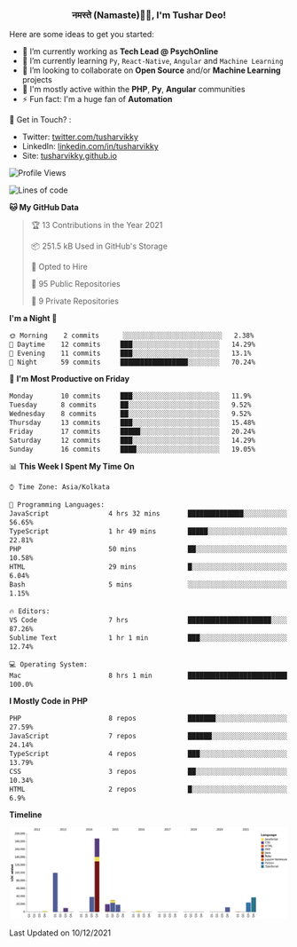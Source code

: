 <h3 align="center">नमस्ते (Namaste)🙏🏻, I'm Tushar Deo!</h3>

Here are some ideas to get you started:

- 🔭 I’m currently working as **Tech Lead @ PsychOnline**
- 🌱 I’m currently learning `Py`, `React-Native`, `Angular` and `Machine Learning`
- 👯 I’m looking to collaborate on **Open Source** and/or **Machine Learning** projects
- 💬 I'm mostly active within the **PHP**, **Py**, **Angular** communities
- ⚡ Fun fact: I'm a huge fan of **Automation**

📣 Get in Touch? :
- Twitter: [twitter.com/tusharvikky](https://twitter.com/tusharvikky)
- LinkedIn: [linkedin.com/in/tusharvikky](https://www.linkedin.com/in/tusharvikky/)
- Site: [tusharvikky.github.io](https://tusharvikky.github.io/)

<!--START_SECTION:waka-->
![Profile Views](http://img.shields.io/badge/Profile%20Views-2-blue)

![Lines of code](https://img.shields.io/badge/From%20Hello%20World%20I%27ve%20Written-480%20Thousand%20lines%20of%20code-blue)

**🐱 My GitHub Data** 

> 🏆 13 Contributions in the Year 2021
 > 
> 📦 251.5 kB Used in GitHub's Storage 
 > 
> 💼 Opted to Hire
 > 
> 📜 95 Public Repositories 
 > 
> 🔑 9 Private Repositories  
 > 
**I'm a Night 🦉** 

```text
🌞 Morning    2 commits      ░░░░░░░░░░░░░░░░░░░░░░░░░   2.38% 
🌆 Daytime    12 commits     ███░░░░░░░░░░░░░░░░░░░░░░   14.29% 
🌃 Evening    11 commits     ███░░░░░░░░░░░░░░░░░░░░░░   13.1% 
🌙 Night      59 commits     █████████████████░░░░░░░░   70.24%

```
📅 **I'm Most Productive on Friday** 

```text
Monday       10 commits     ███░░░░░░░░░░░░░░░░░░░░░░   11.9% 
Tuesday      8 commits      ██░░░░░░░░░░░░░░░░░░░░░░░   9.52% 
Wednesday    8 commits      ██░░░░░░░░░░░░░░░░░░░░░░░   9.52% 
Thursday     13 commits     ███░░░░░░░░░░░░░░░░░░░░░░   15.48% 
Friday       17 commits     █████░░░░░░░░░░░░░░░░░░░░   20.24% 
Saturday     12 commits     ███░░░░░░░░░░░░░░░░░░░░░░   14.29% 
Sunday       16 commits     ████░░░░░░░░░░░░░░░░░░░░░   19.05%

```


📊 **This Week I Spent My Time On** 

```text
⌚︎ Time Zone: Asia/Kolkata

💬 Programming Languages: 
JavaScript               4 hrs 32 mins       ██████████████░░░░░░░░░░░   56.65% 
TypeScript               1 hr 49 mins        █████░░░░░░░░░░░░░░░░░░░░   22.81% 
PHP                      50 mins             ██░░░░░░░░░░░░░░░░░░░░░░░   10.58% 
HTML                     29 mins             █░░░░░░░░░░░░░░░░░░░░░░░░   6.04% 
Bash                     5 mins              ░░░░░░░░░░░░░░░░░░░░░░░░░   1.15%

🔥 Editors: 
VS Code                  7 hrs               █████████████████████░░░░   87.26% 
Sublime Text             1 hr 1 min          ███░░░░░░░░░░░░░░░░░░░░░░   12.74%

💻 Operating System: 
Mac                      8 hrs 1 min         █████████████████████████   100.0%

```

**I Mostly Code in PHP** 

```text
PHP                      8 repos             ███████░░░░░░░░░░░░░░░░░░   27.59% 
JavaScript               7 repos             ██████░░░░░░░░░░░░░░░░░░░   24.14% 
TypeScript               4 repos             ███░░░░░░░░░░░░░░░░░░░░░░   13.79% 
CSS                      3 repos             ██░░░░░░░░░░░░░░░░░░░░░░░   10.34% 
HTML                     2 repos             █░░░░░░░░░░░░░░░░░░░░░░░░   6.9%

```


**Timeline**

![Chart not found](https://raw.githubusercontent.com/tusharvikky/tusharvikky/master/charts/bar_graph.png) 


 Last Updated on 10/12/2021
<!--END_SECTION:waka-->

